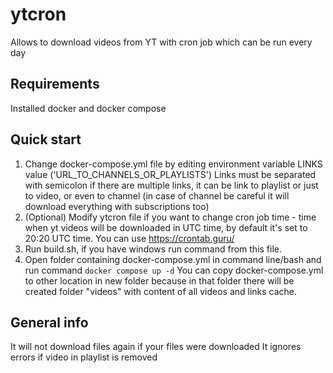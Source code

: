 # ytcron
Allows to download videos from YT with cron job which can be run every day
## Requirements
Installed docker and docker compose

## Quick start
1. Change docker-compose.yml file by editing environment variable LINKS value ('URL_TO_CHANNELS_OR_PLAYLISTS')
  Links must be separated with semicolon if there are multiple links, it can be link to playlist or just to video, or even to channel (in case of channel be careful it will download everything with subscriptions too)
2. (Optional) Modify ytcron file if you want to change cron job time - time when yt videos will be downloaded in UTC time, by default it's set to 20:20 UTC time. 
You can use https://crontab.guru/
3. Run build.sh, if you have windows run command from this file.
4. Open folder containing docker-compose.yml in command line/bash and run command ```docker compose up -d``` You can copy docker-compose.yml to other location in new folder because in that folder there will be created folder "videos" with content of all videos and links cache.

## General info
It will not download files again if your files were downloaded
It ignores errors if video in playlist is removed
